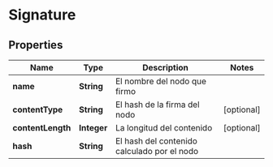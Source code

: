 

# Signature


## Properties

| Name | Type | Description | Notes |
|------------ | ------------- | ------------- | -------------|
|**name** | **String** | El nombre del nodo que firmo |  |
|**contentType** | **String** | El hash de la firma del nodo |  [optional] |
|**contentLength** | **Integer** | La longitud del contenido |  [optional] |
|**hash** | **String** | El hash del contenido calculado por el nodo |  |



